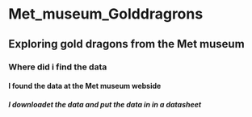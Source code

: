 # **Met_museum_Golddragrons**  
## Exploring gold dragons from the Met museum
### Where did i find **the data**
#### I found the data at the Met museum webside
##### I downloadet the data and put the data in in **a datasheet**
